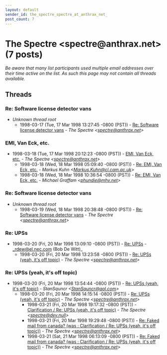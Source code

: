 ```yaml
---
layout: default
sender_id: the_spectre_spectre_at_anthrax_net_
post_count: 7
---
```


# The Spectre <spectre<span>@</span>anthrax.net> (7 posts)

_Be aware that many list participants used multiple email addresses over their time active on the list. As such this page may not contain all threads available._

## Threads

### Re: Software license detector vans
+ _Unknown thread root_
  + 1998-03-17 (Tue, 17 Mar 1998 13:27:45 -0800 (PST)) - [Re: Software license detector vans](/archive/1998/03/be76677f3ae6dcceeacbb025a643dd813004e85b8c617adaffdefb28a954f2a6) - _The Spectre \<spectre@anthrax.net\>_

### EMI, Van Eck, etc.
+ 1998-03-18 (Tue, 17 Mar 1998 20:12:23 -0800 (PST)) - [EMI, Van Eck, etc.](/archive/1998/03/e8d4b662962cd91dd1980539069f7df0faeef6ae440d44270786464c0f7ebb3a) - _The Spectre \<spectre@anthrax.net\>_
  + 1998-03-18 (Wed, 18 Mar 1998 05:09:40 -0800 (PST)) - [Re: EMI, Van Eck, etc.](/archive/1998/03/a74f4906aeccb4db5830ce3f34074128cbcda63aefa0d997adf917fe9d3f39c8) - _Markus Kuhn \<Markus.Kuhn@cl.cam.ac.uk\>_
  + 1998-03-18 (Wed, 18 Mar 1998 10:36:54 -0800 (PST)) - [Re: EMI, Van Eck, etc.](/archive/1998/03/bf073c18ace3c5662ff6b54ff30088d58b04b061be95e964a80870943f2339af) - _Michael Graffam \<phundie@mhv.net\>_

### Re: Software license detector vans
+ _Unknown thread root_
  + 1998-03-19 (Wed, 18 Mar 1998 20:38:48 -0800 (PST)) - [Re: Software license detector vans](/archive/1998/03/d3721b1c7c91f1c3cc3fc1a652516faa11c1c347218ec44d7e28e10e1192fc10) - _The Spectre \<spectre@anthrax.net\>_

### Re: UPSs
+ 1998-03-20 (Fri, 20 Mar 1998 13:09:10 -0800 (PST)) - [Re: UPSs](/archive/1998/03/84de6acc1780b57e05301c466105eebb39e47f09d44510475264785bc2e2f4d0) - _rdew@el.nec.com (Bob De Witt)_
  + 1998-03-20 (Fri, 20 Mar 1998 13:23:58 -0800 (PST)) - [Re: UPSs (yeah, it's off topic)](/archive/1998/03/6e4d82bbf9b2696d2268e74e271db0aa352dafed66f5a634c1a43a19c79a9db0) - _The Spectre \<spectre@anthrax.net\>_

### Re: UPSs (yeah, it's off topic)
+ 1998-03-20 (Fri, 20 Mar 1998 13:54:44 -0800 (PST)) - [Re: UPSs (yeah, it's off topic)](/archive/1998/03/ace4d4147a139aa2430f658350204d638557ffc15d57ffc90226f774df6940b9) - _StanSquncr \<StanSquncr@aol.com\>_
  + 1998-03-20 (Fri, 20 Mar 1998 14:15:14 -0800 (PST)) - [Re: UPSs (yeah, it's off topic)](/archive/1998/03/178b1658245599437f84a32c69d476d475a47a70518d01d8f6aed5279f81293c) - _The Spectre \<spectre@anthrax.net\>_
    + 1998-03-21 (Fri, 20 Mar 1998 19:17:32 -0800 (PST)) - [Clarification / Re: UPSs (yeah, it's off topic)](/archive/1998/03/219da98b8e5a0f00688eafb1db67cd50af945f5d310e73b3edc8b418a9541c7c) - _The Spectre \<spectre@dev.null\>_
    + 1998-03-21 (Fri, 20 Mar 1998 19:29:48 -0800 (PST)) - [Re: Faked mail from canada? (was : Clarification / Re: UPSs (yeah, it's off topic))](/archive/1998/03/7a08519b3529ff553740cf12c9884a5674aeeb45371ea5f316c7c9d2889dbc47) - _The Spectre \<spectre@anthrax.net\>_
    + 1998-03-21 (Sat, 21 Mar 1998 06:13:09 -0800 (PST)) - [Re: Faked mail from canada? (was : Clarification / Re: UPSs  (yeah, it's off topic))](/archive/1998/03/c00dc723d21b4125e2c01af6c2a8f6b62724635b5499b49c90351522a79cab48) - _The Spectre \<spectre@anthrax.net\>_

